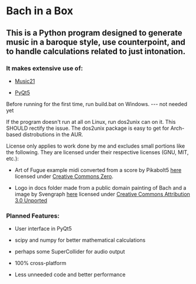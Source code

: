 <h1>Bach in a Box</h1>

<h2>This is a Python program designed to generate music in a baroque style, use counterpoint, and to handle calculations related to just intonation.</h2>

<h3>It makes extensive use of:</h3>

- [Music21](http://web.mit.edu/music21/ "Music21")

- [PyQt5](https://pypi.org/project/PyQt5/ "PyQt5")

Before running for the first time, run build.bat on Windows. --- not needed yet

If the program doesn't run at all on Linux, run dos2unix can on it. This SHOULD rectify the issue. The dos2unix package is easy to get for Arch-based distrobutions in the AUR.

License only applies to work done by me and excludes small portions like the following. They are licensed under their respective licenses (GNU, MIT, etc.):

- Art of Fugue example midi converted from a score by Pikabolt5 [here](https://musescore.com/pikabolt5/the-art-of-fugue-contrapunctus-i "Art of Fugue") licensed under [Creative Commons Zero](https://creativecommons.org/publicdomain/zero/1.0/ "Creative Commons Zero").

- Logo in docs folder made from a public domain painting of Bach and a image by Svengraph [here](https://commons.wikimedia.org/wiki/File:Svengraph_Box.png "Box image") licensed under [Creative Commons Attribution 3.0 Unported](https://creativecommons.org/licenses/by/3.0/deed.en "Creative Commons Attribution 3.0 Unported")

<h3>Planned Features:</h3>

- User interface in PyQt5

- scipy and numpy for better mathematical calculations

- perhaps some SuperCollider for audio output 

- 100% cross-platform

- Less unneeded code and better performance